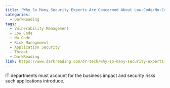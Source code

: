 ```yaml
---
title: "Why So Many Security Experts Are Concerned About Low-Code/No-Code Apps"
categories:
  - DarkReading
tags:
  - Vulnerability Management
  - Low Code
  - No Code
  - Risk Management
  - Application Security
  - Threat
  - DarkReading
link: https://www.darkreading.com/dr-tech/why-so-many-security-experts-are-concerned-about-low-code-no-code-apps
---
```


IT departments must account for the business impact and security risks such applications introduce.
